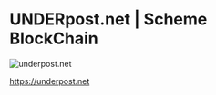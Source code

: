 # UNDERpost.net | Scheme BlockChain


![underpost.net](https://underpost.net/underpost-social.jpg)


https://underpost.net
